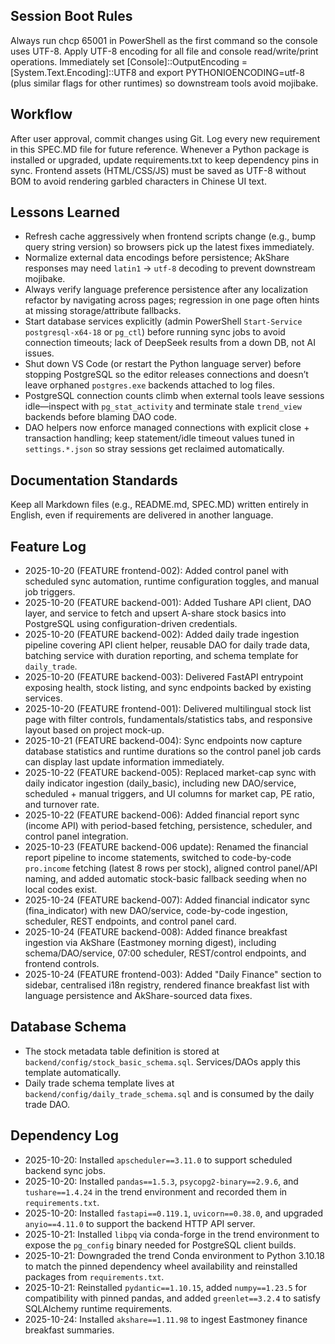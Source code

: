 ## Session Boot Rules
Always run chcp 65001 in PowerShell as the first command so the console uses UTF-8. Apply UTF-8 encoding for all file and console read/write/print operations.
Immediately set [Console]::OutputEncoding = [System.Text.Encoding]::UTF8 and export PYTHONIOENCODING=utf-8 (plus similar flags for other runtimes) so downstream tools avoid mojibake.

## Workflow
After user approval, commit changes using Git.
Log every new requirement in this SPEC.MD file for future reference.
Whenever a Python package is installed or upgraded, update requirements.txt to keep dependency pins in sync.
Frontend assets (HTML/CSS/JS) must be saved as UTF-8 without BOM to avoid rendering garbled characters in Chinese UI text.

## Lessons Learned
- Refresh cache aggressively when frontend scripts change (e.g., bump query string version) so browsers pick up the latest fixes immediately.
- Normalize external data encodings before persistence; AkShare responses may need `latin1` → `utf-8` decoding to prevent downstream mojibake.
- Always verify language preference persistence after any localization refactor by navigating across pages; regression in one page often hints at missing storage/attribute fallbacks.
- Start database services explicitly (admin PowerShell `Start-Service postgresql-x64-18` or `pg_ctl`) before running sync jobs to avoid connection timeouts; lack of DeepSeek results from a down DB, not AI issues.
- Shut down VS Code (or restart the Python language server) before stopping PostgreSQL so the editor releases connections and doesn’t leave orphaned `postgres.exe` backends attached to log files.
- PostgreSQL connection counts climb when external tools leave sessions idle—inspect with `pg_stat_activity` and terminate stale `trend_view` backends before blaming DAO code.
- DAO helpers now enforce managed connections with explicit close + transaction handling; keep statement/idle timeout values tuned in `settings.*.json` so stray sessions get reclaimed automatically.

## Documentation Standards
Keep all Markdown files (e.g., README.md, SPEC.MD) written entirely in English, even if requirements are delivered in another language.

## Feature Log
- 2025-10-20 (FEATURE frontend-002): Added control panel with scheduled sync automation, runtime configuration toggles, and manual job triggers.
- 2025-10-20 (FEATURE backend-001): Added Tushare API client, DAO layer, and service to fetch and upsert A-share stock basics into PostgreSQL using configuration-driven credentials.
- 2025-10-20 (FEATURE backend-002): Added daily trade ingestion pipeline covering API client helper, reusable DAO for daily trade data, batching service with duration reporting, and schema template for `daily_trade`.
- 2025-10-20 (FEATURE backend-003): Delivered FastAPI entrypoint exposing health, stock listing, and sync endpoints backed by existing services.
- 2025-10-20 (FEATURE frontend-001): Delivered multilingual stock list page with filter controls, fundamentals/statistics tabs, and responsive layout based on project mock-up.
- 2025-10-21 (FEATURE backend-004): Sync endpoints now capture database statistics and runtime durations so the control panel job cards can display last update information immediately.
- 2025-10-22 (FEATURE backend-005): Replaced market-cap sync with daily indicator ingestion (daily_basic), including new DAO/service, scheduled + manual triggers, and UI columns for market cap, PE ratio, and turnover rate.
- 2025-10-22 (FEATURE backend-006): Added financial report sync (income API) with period-based fetching, persistence, scheduler, and control panel integration.
- 2025-10-23 (FEATURE backend-006 update): Renamed the financial report pipeline to income statements, switched to code-by-code `pro.income` fetching (latest 8 rows per stock), aligned control panel/API naming, and added automatic stock-basic fallback seeding when no local codes exist.
- 2025-10-24 (FEATURE backend-007): Added financial indicator sync (fina_indicator) with new DAO/service, code-by-code ingestion, scheduler, REST endpoints, and control panel card.
- 2025-10-24 (FEATURE backend-008): Added finance breakfast ingestion via AkShare (Eastmoney morning digest), including schema/DAO/service, 07:00 scheduler, REST/control endpoints, and frontend controls.
- 2025-10-24 (FEATURE frontend-003): Added "Daily Finance" section to sidebar, centralised i18n registry, rendered finance breakfast list with language persistence and AkShare-sourced data fixes.

## Database Schema
- The stock metadata table definition is stored at `backend/config/stock_basic_schema.sql`. Services/DAOs apply this template automatically.
- Daily trade schema template lives at `backend/config/daily_trade_schema.sql` and is consumed by the daily trade DAO.

## Dependency Log
- 2025-10-20: Installed `apscheduler==3.11.0` to support scheduled backend sync jobs.
- 2025-10-20: Installed `pandas==1.5.3`, `psycopg2-binary==2.9.6`, and `tushare==1.4.24` in the trend environment and recorded them in `requirements.txt`.
- 2025-10-20: Installed `fastapi==0.119.1`, `uvicorn==0.38.0`, and upgraded `anyio==4.11.0` to support the backend HTTP API server.
- 2025-10-21: Installed `libpq` via conda-forge in the trend environment to expose the `pg_config` binary needed for PostgreSQL client builds.
- 2025-10-21: Downgraded the trend Conda environment to Python 3.10.18 to match the pinned dependency wheel availability and reinstalled packages from `requirements.txt`.
- 2025-10-21: Reinstalled `pydantic==1.10.15`, added `numpy==1.23.5` for compatibility with pinned pandas, and added `greenlet==3.2.4` to satisfy SQLAlchemy runtime requirements.
- 2025-10-24: Installed `akshare==1.11.98` to ingest Eastmoney finance breakfast summaries.





